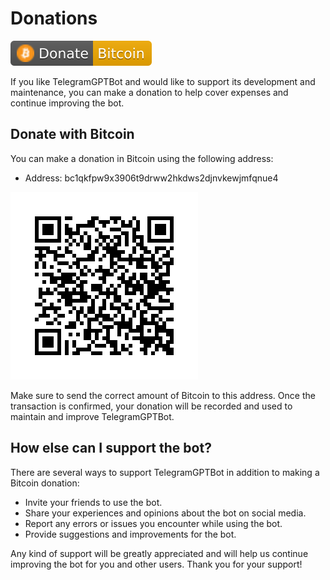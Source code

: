# Donations
<a href="#Donate with Bitcoin" alt="BTC"><img src="./donate-bitcoin.svg" /></a>


If you like TelegramGPTBot and would like to support its development and maintenance, you can make a donation to help cover expenses and continue improving the bot.

## Donate with Bitcoin

You can make a donation in Bitcoin using the following address:

* Address: bc1qkfpw9x3906t9drww2hkdws2djnvkewjmfqnue4

![BTC QR code](qr-bitcoin.png)

Make sure to send the correct amount of Bitcoin to this address. Once the transaction is confirmed, your donation will be recorded and used to maintain and improve TelegramGPTBot.

## How else can I support the bot?

There are several ways to support TelegramGPTBot in addition to making a Bitcoin donation:

* Invite your friends to use the bot.
* Share your experiences and opinions about the bot on social media.
* Report any errors or issues you encounter while using the bot.
* Provide suggestions and improvements for the bot.

Any kind of support will be greatly appreciated and will help us continue improving the bot for you and other users. Thank you for your support!

